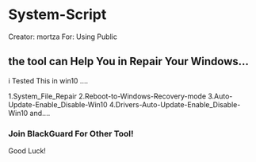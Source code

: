 # System-Script
Creator:   mortza
For: Using Public
## the tool can Help You in Repair Your Windows...
i Tested This in win10 ....



1.System_File_Repair
2.Reboot-to-Windows-Recovery-mode
3.Auto-Update-Enable_Disable-Win10
4.Drivers-Auto-Update-Enable_Disable-Win10
and....




### Join BlackGuard For Other Tool!
Good Luck!
